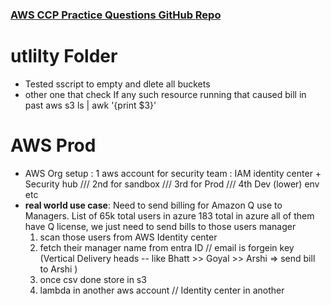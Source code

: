 ### [AWS CCP Practice Questions GitHub Repo](https://github.com/kananinirav/AWS-Certified-Cloud-Practitioner-Notes/blob/master/practice-exam/practice-exam-1.md)

# utlilty Folder 
- Tested sscript to empty and dlete all buckets 
- other one that check If any such resource running that caused bill in past 
aws s3 ls | awk '{print $3}'

# AWS Prod
- AWS Org setup : 1 aws account for security team : IAM identity center + Security hub /// 2nd for sandbox /// 3rd for Prod /// 4th Dev (lower) env etc
- **real world use case**: Need to send billing for Amazon Q use to Managers. List of 65k total users in azure 183 total in azure all of them have Q license, we just need to send bills to those users manager
  1. scan those users from AWS Identity center
  2. fetch their manager name from entra ID // email is forgein key (Vertical Delivery heads -- like Bhatt >> Goyal >> Arshi => send bill to Arshi )
  3. once csv done store in s3
  4. lambda in another aws account // Identity center in another 
